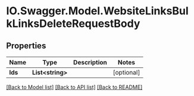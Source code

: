 # IO.Swagger.Model.WebsiteLinksBulkLinksDeleteRequestBody
## Properties

Name | Type | Description | Notes
------------ | ------------- | ------------- | -------------
**Ids** | **List&lt;string&gt;** |  | [optional] 

[[Back to Model list]](../README.md#documentation-for-models) [[Back to API list]](../README.md#documentation-for-api-endpoints) [[Back to README]](../README.md)


